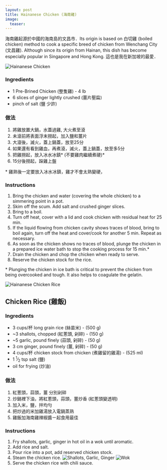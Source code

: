 ```yaml
---
layout: post
title: Hainanese Chicken (海南雞)
image:
  teaser: 
---
```


海南雞起源於中國的海南島的文昌市．Its origin is based on 白切雞 (boiled chicken) method to cook a specific breed of chicken from Wenchang City (文昌雞). Although since its origin from Hainan, this dish has become especially popular in Singapore and Hong Kong. 這也是我在新加坡的最愛．


![Hainanese Chicken][1]

### Ingredients
- 1 Pre-Brined Chicken (整隻雞) - 4 lb
- 6 slices of ginger lightly crushed (薑片壓扁)
- pinch of salt (鹽 少許)

### 做法
1. 將雞放置大鍋，水蓋過雞, 大火煮至滾
1. 未滾前將表面浮末撈起，加入鹽和薑片
1. 大滾後，滅火，蓋上鍋蓋，放至25分
1. 如果還有看到雞血，再煮滾，滅火，蓋上鍋蓋，放至多5分
1. 把雞撈起，放入冰水冰鎮* (不要雞肉繼續煮硬)*
1. 15分後撈起，跺雞上盤

\* 雞熟後一定要放入冰水冰鎮，雞才不會太熟變硬，

### Instructions
1. Bring the chicken and water (covering the whole chicken) to a simmering point in a pot.
1. Skim off the scum. Add salt and crushed ginger slices.
1. Bring to a boil.
1. Turn off heat, cover with a lid and cook chicken with residual heat for 25 min.
1. If the liquid flowing from chicken cavity shows traces of blood, bring to boil again, turn off the heat and cover/cook for another 5 min.  Repeat as necessary.
1. As soon as the chicken shows no traces of blood, plunge the chicken in a prepared ice water bath to stop the cooking process for 15 min.*
1. Drain the chicken and chop the chicken when ready to serve.
1. Reserve the chicken stock for the rice.

\* Plunging the chicken in ice bath is critical to prevent the chicken from being overcooked and tough. It also helps to coagulate the gelatin.

![Hainanese Chicken Rice][2]

## Chicken Rice (雞飯)

### Ingredients
- 3 cups/杯 long grain rice (絲苗米) - (500 g)
- ~3 shallots, chopped (紅蔥頭, 剁碎) - (150 g) 
- ~5 garlic, pound finely (蒜頭, 剁碎) - (50 g) 
- 3 cm ginger, pound finely (薑, 剁碎) - (50 g)
- 4 cups/杯 chicken stock from chicken (煮雞留的雞湯) - (525 ml)
- 1 <sup>1</sup>&frasl;<sub>2</sub> tsp salt (鹽)
- oil for frying (炒油)

### 做法
1. 紅蔥頭，蒜頭，薑 分別剁碎
1. 炒鍋裡下油，將紅蔥頭，蒜頭，薑炒香 (紅蔥頭變透明)
1. 加入米，鹽，拌均勻
1. 把炒過的米加雞湯放入電鍋蒸熟
1. 雞飯加海南雞辣椒醬ㄧ起食用最佳

### Instructions
1. Fry shallots, garlic, ginger in hot oil in a wok until aromatic.
1. Add rice and salt.
1. Pour rice into a pot, add reserved chicken stock.
1. Steam the chicken rice.
![Shallots, Garlic, Ginger][3]
![Wok][4]
1. Serve the chicken rice with chili sauce.

[1]: http://media.tumblr.com/bc9505d9bf5515527ee11c3a87293cfe/tumblr_inline_mtn9prpj1a1sn7z7o.jpg
[2]: http://media.tumblr.com/dd54fa006b53798d4f08fabb7352d64a/tumblr_inline_mtn9sxW91C1sn7z7o.jpg
[3]: http://media.tumblr.com/60b650663462d07c793b5181ae7af3c0/tumblr_inline_mtnlgrtgzy1sn7z7o.jpg
[4]: http://media.tumblr.com/6e6d361bd114a918ec90c7695ea5304d/tumblr_inline_mtnlhiXz1J1sn7z7o.jpg
